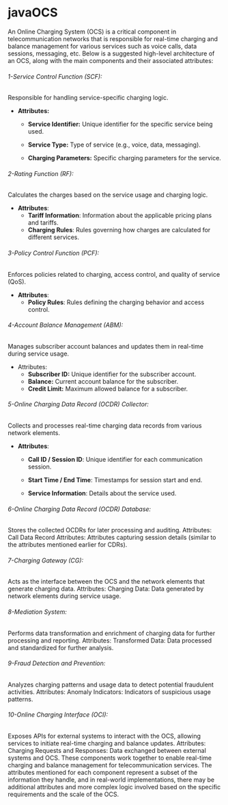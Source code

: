 # javaOCS
An Online Charging System (OCS) is a critical component in telecommunication networks that is responsible for real-time charging and balance management for various services such as voice calls, data sessions, messaging, etc. Below is a suggested high-level architecture of an OCS, along with the main components and their associated attributes:

###### 1-Service Control Function (SCF):

Responsible for handling service-specific charging logic.
 
 - **Attributes:**

    - **Service Identifier:** Unique identifier for the specific service being used.

    - **Service Type:** Type of service (e.g., voice, data, messaging).
    - **Charging Parameters:** Specific charging parameters for the service.
###### 2-Rating Function (RF):

Calculates the charges based on the service usage and charging logic.

- **Attributes**:
    - **Tariff Information**: Information about the applicable pricing plans and tariffs.
    - **Charging Rules**: Rules governing how charges are calculated for different services.
###### 3-Policy Control Function (PCF):

Enforces policies related to charging, access control, and quality of service (QoS).

- **Attributes**:
    - **Policy Rules**: Rules defining the charging behavior and access control.
###### 4-Account Balance Management (ABM):

Manages subscriber account balances and updates them in real-time during service usage.

- Attributes:
    - **Subscriber ID:** Unique identifier for the subscriber account.
    - **Balance:** Current account balance for the subscriber.
    - **Credit Limit:** Maximum allowed balance for a subscriber.
###### 5-Online Charging Data Record (OCDR) Collector:

Collects and processes real-time charging data records from various network elements.

- **Attributes**:

  - **Call ID / Session ID**: Unique identifier for each communication session.
  - **Start Time / End Time**: Timestamps for session start and end.
  
  - **Service Information**: Details about the service used.
###### 6-Online Charging Data Record (OCDR) Database:

Stores the collected OCDRs for later processing and auditing.
Attributes:
Call Data Record Attributes: Attributes capturing session details (similar to the attributes mentioned earlier for CDRs).
###### 7-Charging Gateway (CG):

Acts as the interface between the OCS and the network elements that generate charging data.
Attributes:
Charging Data: Data generated by network elements during service usage.
###### 8-Mediation System:

Performs data transformation and enrichment of charging data for further processing and reporting.
Attributes:
Transformed Data: Data processed and standardized for further analysis.
###### 9-Fraud Detection and Prevention:

Analyzes charging patterns and usage data to detect potential fraudulent activities.
Attributes:
Anomaly Indicators: Indicators of suspicious usage patterns.
###### 10-Online Charging Interface (OCI):

Exposes APIs for external systems to interact with the OCS, allowing services to initiate real-time charging and balance updates.
Attributes:
Charging Requests and Responses: Data exchanged between external systems and OCS.
These components work together to enable real-time charging and balance management for telecommunication services. The attributes mentioned for each component represent a subset of the information they handle, and in real-world implementations, there may be additional attributes and more complex logic involved based on the specific requirements and the scale of the OCS.